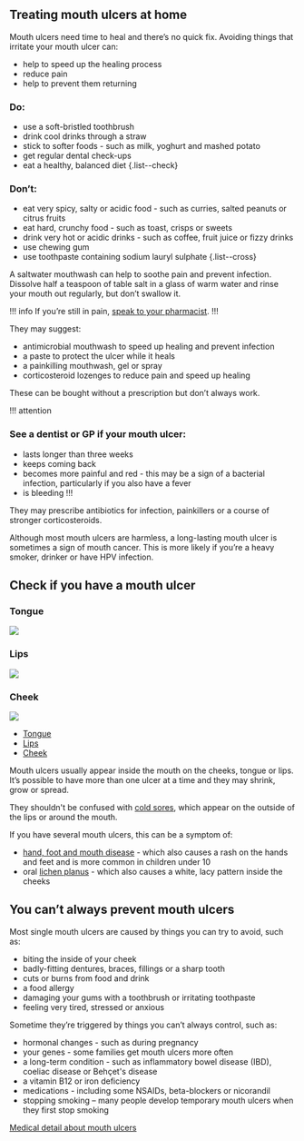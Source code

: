 ## Treating mouth ulcers at home

Mouth ulcers need time to heal and there’s no quick fix. Avoiding things that irritate your mouth ulcer can:

- help to speed up the healing process 
- reduce pain
- help to prevent them returning

### Do:

- use a soft-bristled toothbrush
- drink cool drinks through a straw
- stick to softer foods - such as milk, yoghurt and mashed potato
- get regular dental check-ups
- eat a healthy, balanced diet
{.list--check}

### Don’t:

- eat very spicy, salty or acidic food - such as curries, salted peanuts or citrus fruits
- eat hard, crunchy food - such as toast, crisps or sweets
- drink very hot or acidic drinks - such as coffee, fruit juice or fizzy drinks
- use chewing gum
- use toothpaste containing sodium lauryl sulphate
{.list--cross}

A saltwater mouthwash can help to soothe pain and prevent infection. Dissolve half a teaspoon of table salt in a glass of warm water and rinse your mouth out regularly, but don’t swallow it.

!!! info
  If you’re still in pain, [speak to your pharmacist](#).
!!!

They may suggest:

- antimicrobial mouthwash to speed up healing and prevent infection
- a paste to protect the ulcer while it heals
- a painkilling mouthwash, gel or spray
- corticosteroid lozenges to reduce pain and speed up healing

These can be bought without a prescription but don’t always work.

!!! attention
  ### See a dentist or GP if your mouth ulcer:
  - lasts longer than three weeks
  - keeps coming back
  - becomes more painful and red - this may be a sign of a bacterial infection, particularly if you also have a fever
  - is bleeding
!!!

They may prescribe antibiotics for infection, painkillers or a course of stronger corticosteroids.


Although most mouth ulcers are harmless, a long-lasting mouth ulcer is sometimes a sign of mouth cancer. This is more likely if you’re a heavy smoker, drinker or have HPV infection.

## Check if you have a mouth ulcer

<section class="tabs js-tabs">

  <div class="tabs--tab-container js-tabs-content">
      <div class="tabs--tab js-tab-pane" id="tab-tongue">
        <h3 class="tabs--tab-heading">Tongue</h3>
        <div class="tabs--tab-content">
          <img src="http://placekitten.com/630/420" />
        </div>
      </div>
      <div class="tabs--tab js-tab-pane" id="tab-lips }}">
        <h3 class="tabs--tab-heading">Lips</h3>
        <div class="tabs--tab-content">
          <img src="http://placekitten.com/633/422" />
        </div>
      </div>
      <div class="tabs--tab js-tab-pane" id="tab-cheek }}">
        <h3 class="tabs--tab-heading">Cheek</h3>
        <div class="tabs--tab-content">
          <img src="http://placekitten.com/636/424" />
        </div>
      </div>
  </div>

  <ul class="tabs--nav js-tabs-nav">
    <li class="tabs--nav-item">
      <a href="#tab-tongue" class="tabs--nav-link">Tongue</a>
    </li>
    <li class="tabs--nav-item">
      <a href="#tab-lips" class="tabs--nav-link">Lips</a>
    </li>
    <li class="tabs--nav-item">
      <a href="#tab-cheek" class="tabs--nav-link">Cheek</a>
    </li>
  </ul>

</section>

Mouth ulcers usually appear inside the mouth on the cheeks, tongue or lips. It’s possible to have more than one ulcer at a time and they may shrink, grow or spread.

They shouldn't be confused with [cold sores](#), which appear on the outside of the lips or around the mouth.

If you have several mouth ulcers, this can be a symptom of:

- [hand, foot and mouth disease](#) - which also causes a rash on the hands and feet and is more common in children under 10
- oral [lichen planus](#) - which also causes a white, lacy pattern inside the cheeks

## You can’t always prevent mouth ulcers

Most single mouth ulcers are caused by things you can try to avoid, such as:

- biting the inside of your cheek
- badly-fitting dentures, braces, fillings or a sharp tooth
- cuts or burns from food and drink
- a food allergy
- damaging your gums with a toothbrush or irritating toothpaste
- feeling very tired, stressed or anxious

Sometime they’re triggered by things you can’t always control, such as:

- hormonal changes - such as during pregnancy
- your genes - some families get mouth ulcers more often
- a long-term condition - such as inflammatory bowel disease (IBD), coeliac disease or Behçet's disease
- a vitamin B12 or iron deficiency
- medications - including some NSAIDs, beta-blockers or nicorandil
- stopping smoking – many people develop temporary mouth ulcers when they first stop smoking

[Medical detail about mouth ulcers](#)
